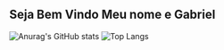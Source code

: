 ## Seja Bem Vindo Meu nome e Gabriel

![Anurag's GitHub stats](https://github-readme-stats.vercel.app/api?username=Gabriel-S-E8&show_icons=true&theme=midnight-purple) ![Top Langs](https://github-readme-stats.vercel.app/api/top-langs/?username=Gabriel-S-E8&layout=donut)
